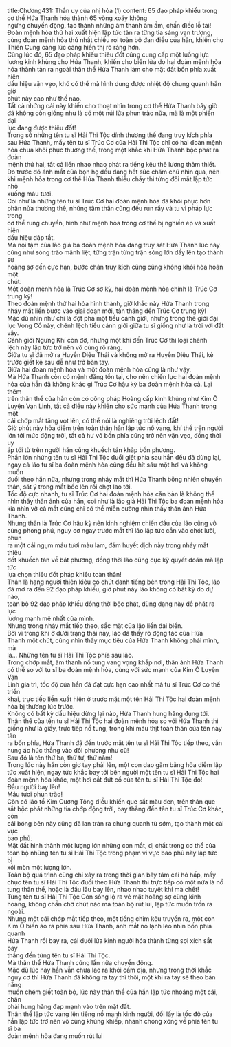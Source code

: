 title:Chương431: Thần uy của nhị hỏa (1)
content:
65 đạo pháp khiếu trong cơ thể Hứa Thanh hóa thành 65 vòng xoáy không<br>ngừng chuyển động, tạo thành những âm thanh ầm ầm, chấn điếc lỗ tai!<br>Đoàn mệnh hỏa thứ hai xuất hiện lập tức tản ra từng tia sáng vạn trượng,<br>cùng đoàn mệnh hỏa thứ nhất chiếu rọi toàn bộ đan điều của hắn, khiến cho<br>Thiên Cung càng lúc càng hiển thị rõ ràng hơn.<br>Cùng lúc đó, 65 đạo pháp khiếu thiêu đốt cũng cung cấp một luồng lực<br>lượng kinh khủng cho Hứa Thanh, khiến cho biển lửa do hai đoàn mệnh hỏa<br>hóa thành tản ra ngoài thân thể Hứa Thanh làm cho mặt đất bốn phía xuất hiện<br>dấu hiệu vặn vẹo, khó có thể mà hình dung được nhiệt độ chung quanh hắn giờ<br>phút này cao như thế nào.<br>Tất cả nhứng cái này khiến cho thoạt nhìn trong cơ thể Hứa Thanh bây giờ<br>đã không còn giống như là có một núi lửa phun trào nữa, mà là một phiến đại<br>lục đang được thiêu đốt!<br>Trong số những tên tu sĩ Hải Thi Tộc dính thương thế đang truy kích phía<br>sau Hứa Thanh, mấy tên tu sĩ Trúc Cơ của Hải Thi Tộc chỉ có hai đoàn mệnh<br>hỏa chưa khôi phục thương thế, trong một khắc khi Hứa Thanh bộc phát ra đoàn<br>mệnh thứ hai, tất cả liền nhao nhao phát ra tiếng kêu thê lương thảm thiết.<br>Do trước đó ánh mắt của bọn họ đều đang hết sức chăm chú nhìn qua, nên<br>khi mệnh hỏa trong cơ thể Hứa Thanh thiêu cháy thì từng đôi mắt lập tức nhỏ<br>xuống máu tươi.<br>Coi như là những tên tu sĩ Trúc Cơ hai đoàn mệnh hỏa đã khôi phục hơn<br>phân nửa thương thế, những tâm thần cũng đều run rẩy và tu vi pháp lực trong<br>cơ thể rung chuyển, hình như mệnh hỏa trong cơ thể bị nghiền ép và xuất hiện<br>dấu hiệu dập tắt.<br>Mà nội tậm của lão giả ba đoàn mệnh hỏa đang truy sát Hứa Thanh lúc này<br>cũng như sóng trào mãnh liệt, từng trận từng trận sóng lớn dấy lên tạo thành sự<br>hoảng sợ đến cực hạn, bước chân truy kích cũng cũng không khỏi hòa hoãn một<br>chút.<br>Một đoàn mệnh hỏa là Trúc Cơ sơ kỳ, hai đoàn mệnh hỏa chính là Trúc Cơ<br>trung kỳ!<br>Theo đoàn mệnh thứ hai hỏa hình thành, giờ khắc này Hứa Thanh trong<br>nháy mắt liền bước vào giai đoạn mới, tấn thăng đến Trúc Cơ trung kỳ!<br>Mặc dù nhìn như chỉ là đột phá một tiểu cảnh giới, nhưng trong thế giới đại<br>lục Vọng Cổ này, chênh lệch tiểu cảnh giới giữa tu sĩ giống như là trời với đất<br>vậy.<br>Cảnh giới Ngưng Khí còn đỡ, nhưng một khi đến Trúc Cơ thì loại chênh<br>lệch này lập tức trở nên vô cùng rõ ràng.<br>Giữa tu sĩ đã mở ra Huyền Diệu Thái và không mở ra Huyền Diệu Thái, kẻ<br>trước giết kẻ sau dễ như trở bàn tay.<br>Giữa hai đoàn mệnh hỏa và một đoàn mệnh hỏa cũng là như vậy.<br>Mà Hứa Thanh còn có mệnh đăng tồn tại, cho nên chiến lực hai đoàn mệnh<br>hỏa của hắn đã không khác gì Trúc Cơ hậu kỳ ba đoàn mệnh hỏa cả. Lại thêm<br>trên thân thể của hắn còn có công pháp Hoàng cấp kinh khủng như Kim Ô<br>Luyện Vạn Linh, tất cả điều này khiến cho sức mạnh của Hứa Thanh trong một<br>cái chớp mắt tăng vọt lên, có thể nói là nghiêng trời lệch đất!<br>Giờ phút này hỏa diễm trên toàn thân hắn lập tức nổ vang, khí thế trên người<br>lớn tới mức động trời, tất cả hư vô bốn phía cũng trở nên vặn vẹo, đồng thời uy<br>áp tới từ trên người hắn cũng khuếch tán khắp bốn phương.<br>Phần lớn nhứng tên tu sĩ Hải Thi Tộc đuổi giết phía sau hắn đều đã dừng lại,<br>ngay cả lão tu sĩ ba đoàn mệnh hỏa cũng đều hít sâu một hơi và không muốn<br>đuổi theo hắn nữa, nhưng trong nháy mắt thì Hứa Thanh bỗng nhiên chuyển<br>thân, sát ý trong mắt bốc lên rồi chợt lao tới.<br>Tốc độ cực nhanh, tu sĩ Trúc Cơ hai đoàn mệnh hỏa căn bản là không thể<br>nhìn thấy thân ảnh của hắn, coi như là lão giả Hải Thi Tộc ba đoàn mệnh hỏa<br>kia nhìn vỡ cả mắt cũng chỉ có thể miễn cưỡng nhìn thấy thân ảnh Hứa Thanh.<br>Nhưng thân là Trúc Cơ hậu kỳ nên kinh nghiệm chiến đấu của lão cũng vô<br>cùng phong phú, nguy cơ ngay trước mắt thì lão lập tức cắn vào chót lưỡi, phun<br>ra một cái ngụm máu tươi màu lam, đám huyết dịch này trong nháy mắt thiêu<br>đốt khuếch tán về bát phương, đồng thời lão cũng cực kỳ quyết đoán mà lập tức<br>lựa chọn thiêu đốt pháp khiếu toàn thân!<br>Thân là hạng người thiên kiêu có chút danh tiếng bên trong Hải Thi Tộc, lão<br>đã mở ra đến 92 đạo pháp khiếu, giờ phút này lão không có bất kỳ do dự nào,<br>toàn bộ 92 đạo pháp khiếu đồng thời bộc phát, dùng dạng này để phát ra lực<br>lượng mạnh mẽ nhất của mình.<br>Nhưng trong nháy mắt tiếp theo, sắc mặt của lão liền đại biến.<br>Bởi vì trong khi ở dưới trạng thái này, lão đã thấy rõ động tác của Hứa<br>Thanh một chút, cũng nhìn thấy mục tiêu của Hứa Thanh không phải mình, mà<br>là... Những tên tu sĩ Hải Thi Tộc phía sau lão.<br>Trong chớp mắt, âm thanh nổ tung vang vọng khắp nơi, thân ảnh Hứa Thanh<br>có thể so với tu sĩ ba đoàn mệnh hỏa, cùng với sức mạnh của Kim Ô Luyện Vạn<br>Linh gia trì, tốc độ của hắn đã đạt cực hạn cao nhất mà tu sĩ Trúc Cơ có thể triển<br>khai, trực tiếp liền xuất hiện ở trước mặt một tên Hải Thi Tộc hai đoàn mệnh<br>hỏa bị thương lúc trước.<br>Không có bất kỳ dấu hiệu dừng lại nào, Hứa Thanh hung hăng đụng tới.<br>Thân thể của tên tu sĩ Hải Thi Tộc hai đoàn mệnh hỏa so với Hứa Thanh thì<br>giống như là giấy, trực tiếp nổ tung, trong khi máu thịt toàn thân của tên này tản<br>ra bốn phía, Hứa Thanh đã đến trước mặt tên tu sĩ Hải Thi Tộc tiếp theo, vẫn<br>hung ác húc thẳng vào đối phương như cũ!<br>Sau đó là tên thứ ba, thứ tư, thứ năm!<br>Trong lúc này hắn còn giơ tay phải lên, một con dao găm bằng hỏa diễm lập<br>tức xuất hiện, ngay tức khắc bay tới bên người một tên tu sĩ Hải Thi Tộc hai<br>đoàn mệnh hỏa khác, một hơi cắt đứt cổ của tên tu sĩ Hải Thi Tộc đó!<br>Đầu người bay lên!<br>Máu tươi phun trào!<br>Còn có lão tổ Kim Cương Tông điều khiển que sắt màu đen, trên thân que<br>sắt bộc phát những tia chớp động trời, bay thẳng đến tên tu sĩ Trúc Cơ khác, còn<br>cái bóng bên này cũng đã lan tràn ra chung quanh từ sớm, tạo thành một cái vực<br>bao phủ.<br>Mặt đất hình thành một lượng lớn những con mắt, dị chất trong cơ thể của<br>toàn bộ những tên tu sĩ Hải Thi Tộc trong phạm vi vực bao phủ này lập tức bị<br>xói mòn một lượng lớn.<br>Toàn bộ quá trình cũng chỉ xảy ra trong thời gian bảy tám cái hô hấp, mấy<br>chục tên tu sĩ Hải Thi Tộc đuổi theo Hứa Thanh thì trực tiếp có một nửa là nổ<br>tung thân thể, hoặc là đầu lâu bay lên, nhao nhao tuyệt khí mà chết!<br>Từng tên tu sĩ Hải Thi Tộc Còn sống lộ ra vẻ mặt hoảng sợ cùng kinh<br>hoàng, không chần chờ chút nào mà toàn bộ rút lui, lập tức muốn trốn ra ngoài.<br>Nhưng một cái chớp mắt tiếp theo, một tiếng chim kêu truyền ra, một con<br>Kim Ô biến ảo ra phía sau Hứa Thanh, ánh mắt nó lạnh lẽo nhìn bốn phía quanh<br>Hứa Thanh rồi bay ra, cái đuôi lửa kinh người hóa thành từng sợi xích sắt bay<br>thẳng đến từng tên tu sĩ Hải Thi Tộc.<br>Mà thân thể Hứa Thanh cũng lần nữa chuyển động.<br>Mặc dù lúc này hắn vẫn chưa lao ra khỏi cấm địa, nhưng trong thời khắc<br>nguy cơ thì Hứa Thanh đã không ra tay thì thôi, một khi ra tay sẽ theo bản năng<br>muốn chém giết toàn bộ, lúc này thân thể của hắn lập tức nhoáng một cái, chân<br>phải hung hăng đạp mạnh vào trên mặt đất.<br>Thân thể lập tức vang lên tiếng nổ mạnh kinh người, đổi lấy là tốc độ của<br>hắn lập tức trở nên vô cùng khủng khiếp, nhanh chóng xông về phía tên tu sĩ ba<br>đoàn mệnh hỏa đang muốn rút lui
